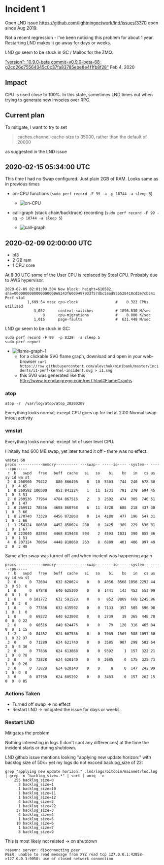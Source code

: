 # Incident 1 

Open LND issue  https://github.com/lightningnetwork/lnd/issues/3370 open since Aug 2019.

Not a recent regression - I’ve been noticing this problem for about 1 year. Restarting LND makes it go away for days or weeks.

LND go seem to be stuck in GC / Malloc for the ZMQ.


["version": "0.9.0-beta commit=v0.9.0-beta-68-g2cd26d75564345c0c37fa83785ebe8e4f1fb8f28"](https://github.com/lightningnetwork/lnd/commit/2cd26d75564345c0c37fa83785ebe8e4f1fb8f28) Feb 4, 2020

## Impact

CPU is used close to 100%. In this state, sometimes LND times out when trying to generate new invocies over RPC.

## Current plan

To mitigate, I want to try to set
> caches.channel-cache-size to 35000, rather than the default of 20000

as suggested in the LND issue

## 2020-02-15 05:34:00 UTC

This time I had no Swap configured. Just plain 2GB of RAM.
Looks same as in previous times


* on-CPU functions (`sudo perf record -F 99 -a -p 18744 -a sleep 5`)
  * ![on-CPU](./i1-on-cpu.png)

* call-graph (stack chain/backtrace) recording (`sudo perf record -F 99 -ag -p 18744 -a sleep 5`)
  * ![call-graph](./i1-call-graph.png)




## 2020-02-09 02:00:00 UTC
* bl3
* 2 GB ram
* 1 CPU core

At 8:30 UTC some of the User CPU is replaced by Steal CPU. Probably due to AWS hypervisor.

```
2020-02-09 02:01:09.504 New block: height=616582, sha=0000000000000000000e8243f6009497933f57dbc5aad956528418cd3e7cb341
Perf stat
          1,609.54 msec cpu-clock                 #    0.322 CPUs utilized
             3,052      context-switches          # 1896.830 M/sec
                 0      cpu-migrations            #    0.000 K/sec
             1,016      page-faults               #  631.448 M/sec
```

LND go seem to be stuck in GC:
```
sudo perf record -F 99  -p 8329  -a sleep 5
sudo perf report
```
  * ![flame-graph-1](i1-perf-kernel-incident.svg)
    * for a clickable SVG flame graph, download and open in your web-browser `curl https://raw.githubusercontent.com/alevchuk/minibank/master/incidents/i1-perf-kernel-incident.svg > i1.svg`
    * this SVG was generated like this http://www.brendangregg.com/perf.html#FlameGraphs

### atop ###
```
atop -r  /var/log/atop/atop_20200209
```

Everything looks normal, except CPU goes up for lnd at 2:00
Normal swap in/out activity

### vmstat ###

Everything looks normal, except lot of user level CPU.

I initally had 600 MB swap, yet later turned it off - there was no effect.
```
vmstat 60
procs -----------memory---------- ---swap-- -----io---- -system-- ------cpu-----
 r  b   swpd   free   buff  cache   si   so    bi    bo   in   cs us sy id wa st
 2  0 268960  79412    880 866496    0   10  5303   744  240  678 30  1  0  4 65
 1  0 269592 106500    852 841224    1   11  1731   791  278  694 45  1  0  3 51
 2  0 269536  77964   4784 867516    2    3  2592   474  305  746 51  1  0  1 47
 2  0 269912  78556   4688 860768    6   11  4720   688  218  437 30  1  0  3 66
 1  0 270740  73320   4456 872868    0   14  4180   477  196  547 31  1  0  2 66
 1  1 254124  80680   4452 850024  280    0  2425   389  229  636 31  1  0  1 67
 2  0 223040  82884   4468 819448  504    2  4593  1031  390  855 46  1  0  1 51
 4  0 207124  70064   4448 818868  263    8  6889   401  406  997 49  2  0  2 48
```

Same after swap was turned off and when incdent was happening again

```
procs -----------memory---------- ---swap-- -----io---- -system-- ------cpu-----
 r  b   swpd   free   buff  cache   si   so    bi    bo   in   cs us sy id wa st
 2  0      0  72604    632 620624    0    0  4056  8568 1056 2292 44  3  0 53  0
 1  0      0  67848    640 625300    0    0  1441   143  452  553 99  0  0  1  0
 1  0      0 101772    632 591528    0    0   852  8809  668 1245 96  2  0  2  0
 1  0      0  77336    632 615592    0    0  7133   357  505  596 98  1  0  1  0
 1  0      0  69272    640 623808    0    0  2739    19  365  448 78  0  0  0 22
 2  0      0  68516    640 624476    0    0    79   120  316  465 84  0  0  1 15
 1  2      0  84352    624 607536    0    0  7065  1569  588 1097 30  1  0 32 37
 3  0      0  71280    624 621740    0    0  3585   907  298  582 64  2  0  5 30
 2  0      0  77836    624 613868    0    0  9392     1  157  322 21  1  0  0 78
 2  0      0  72828    624 620140    0    0  2085     0  175  325 73  1  0  0 26
 3  0      0  72828    624 620140    0    0     8     0  147  242 99  1  0  0  0
 3  0      0  87768    624 605292    0    0  3483     0  157  262 15  0  0  0 85
```

### Actions Taken
* Turned off swap → no effect
* Restart LND  → mitigated the issue for days or weeks.

### Restart LND

Mitigates the problem.

Nothing interesting in logs (I don't spot any differences) at the time the incident starts or during shutdown.

LND github issue mentions looking "applying new update horizon:" with backlog size of 50k+ yet my logs do not excced backlog_size of 22:

```
grep "applying new update horizon:" .lnd/logs/bitcoin/mainnet/lnd.log | grep -o "backlog_size=.*" | sort | uniq  -c
    255 backlog_size=0
      3 backlog_size=1
      1 backlog_size=10
      1 backlog_size=11
      1 backlog_size=12
      4 backlog_size=2
      1 backlog_size=22
     37 backlog_size=3
      4 backlog_size=4
      1 backlog_size=5
     10 backlog_size=6
      1 backlog_size=7
      8 backlog_size=9
```

This is most likely not related -> on shutdown
```
reason: server: disconnecting peer
PEER: unable to read message from XYZ read tcp 127.0.0.1:42058->127.0.0.1:9050: use of closed network connection
```
